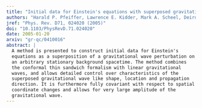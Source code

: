```yaml
---
title: "Initial data for Einstein's equations with superposed gravitational waves"
authors: "Harald P. Pfeiffer, Lawrence E. Kidder, Mark A. Scheel, Deirdre Shoemaker"
jref: "Phys. Rev. D71, 024020 (2005)"
doi: "10.1103/PhysRevD.71.024020"
date: 2005-01-20
arxiv: "gr-qc/0410016"
abstract: |
  A method is presented to construct initial data for Einstein's
  equations as a superposition of a gravitational wave perturbation on
  an arbitrary stationary background spacetime. The method combines
  the conformal thin sandwich formalism with linear gravitational
  waves, and allows detailed control over characteristics of the
  superposed gravitational wave like shape, location and propagation
  direction. It is furthermore fully covariant with respect to spatial
  coordinate changes and allows for very large amplitude of the
  gravitational wave.
---
```

